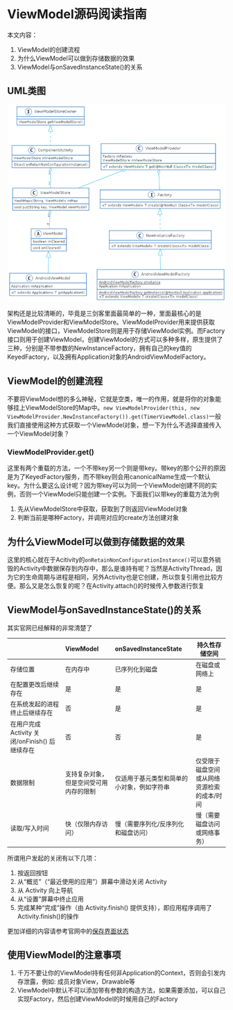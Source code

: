 # ViewModel源码阅读指南

本文内容：

1. ViewModel的创建流程
2. 为什么ViewModel可以做到存储数据的效果
3. ViewModel与onSavedInstanceState()的关系

## UML类图

![](./viewmodel-class.png)

架构还是比较清晰的，毕竟是三剑客里面最简单的一种，里面最核心的是ViewModelProvider和ViewModelStore。ViewModelProvider用来提供获取ViewModel的接口，ViewModelStore则是用于存储ViewModel实例。而Factory接口则用于创建ViewModel，创建ViewModel的方式可以多种多样，原生提供了三种，分别是不带参数的NewInstanceFactory，拥有自己的key值的KeyedFactory，以及拥有Application对象的AndroidViewModelFactory。

## ViewModel的创建流程

不要将ViewModel想的多么神秘，它就是空类，唯一的作用，就是将你的对象能够挂上ViewModelStore的Map中。`new ViewModelProvider(this, new ViewModelProvider.NewInstanceFactory()).get(TimerViewModel.class)`一般我们直接使用这种方式获取一个ViewModel对象，想一下为什么不选择直接传入一个ViewModel对象？

### ViewModelProvider.get()

这里有两个重载的方法，一个不带key另一个则是带key。带key的那个公开的原因是为了KeyedFactory服务，而不带key则会用canonicalName生成一个默认key。为什么要这么设计呢？因为带key可以为同一个ViewModel创建不同的实例，否则一个ViewModel只能创建一个实例。下面我们以带key的重载方法为例

1. 先从ViewModelStore中获取，获取到了则返回ViewModel对象
2. 判断当前是哪种Factory，并调用对应的create方法创建对象

## 为什么ViewModel可以做到存储数据的效果

这里的核心就在于Acitivity的`onRetainNonConfigurationInstance()`可以意外销毁的Activity中数据保存到内存中，那么是谁持有呢？当然是ActivityThread，因为它的生命周期与进程是相同，另外Activity也是它创建，所以恢复引用也比较方便。那么又是怎么恢复的呢？在Activity.attach()的时候传入参数进行恢复

## ViewModel与onSavedInstanceState()的关系

其实官网已经解释的非常清楚了

|                                                | ViewModel                              | onSavedInstanceState                       | 持久性存储空间                              |
| :--------------------------------------------- | :------------------------------------- | :----------------------------------------- | ------------------------------------------- |
| 存储位置                                       | 在内存中                               | 已序列化到磁盘                             | 在磁盘或网络上                              |
| 在配置更改后继续存在                           | 是                                     | 是                                         | 是                                          |
| 在系统发起的进程终止后继续存在                 | 否                                     | 是                                         | 是                                          |
| 在用户完成 Activity 关闭/onFinish() 后继续存在 | 否                                     | 否                                         | 是                                          |
| 数据限制                                       | 支持复杂对象，但是空间受可用内存的限制 | 仅适用于基元类型和简单的小对象，例如字符串 | 仅受限于磁盘空间或从网络资源检索的成本/时间 |
| 读取/写入时间                                  | 快（仅限内存访问）                     | 慢（需要序列化/反序列化和磁盘访问）        | 慢（需要磁盘访问或网络事务）                |

所谓用户发起的关闭有以下几项：

1. 按返回按钮
2. 从“概览”（“最近使用的应用”）屏幕中滑动关闭 Activity
3. 从 Activity 向上导航
4. 从“设置”屏幕中终止应用
5. 完成某种“完成”操作（由 Activity.finish() 提供支持），即应用程序调用了Activity.finish()的操作

更加详细的内容请参考官网中的[保存界面状态](https://developer.android.com/topic/libraries/architecture/saving-states)

## 使用ViewModel的注意事项

1. 千万不要让你的ViewModel持有任何非Application的Context，否则会引发内存泄露，例如: 成员对象View，Drawable等
2. ViewModel中默认不可以添加带有参数的构造方法，如果需要添加，可以自己实现Factory，然后创建ViewModel的时候用自己的Factory

